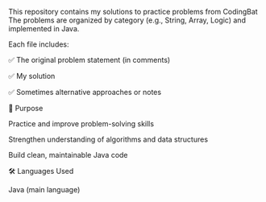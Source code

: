 This repository contains my solutions to practice problems from CodingBat
The problems are organized by category (e.g., String, Array, Logic) and implemented in Java.

Each file includes:

✅ The original problem statement (in comments)

✅ My solution

✅ Sometimes alternative approaches or notes

🚀 Purpose

Practice and improve problem-solving skills

Strengthen understanding of algorithms and data structures

Build clean, maintainable Java code

🛠️ Languages Used

Java (main language)
